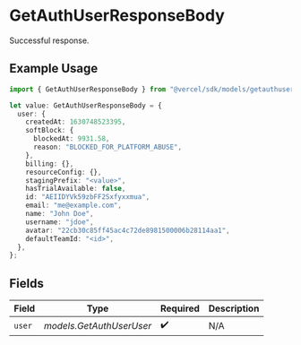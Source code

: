 # GetAuthUserResponseBody

Successful response.

## Example Usage

```typescript
import { GetAuthUserResponseBody } from "@vercel/sdk/models/getauthuserop.js";

let value: GetAuthUserResponseBody = {
  user: {
    createdAt: 1630748523395,
    softBlock: {
      blockedAt: 9931.58,
      reason: "BLOCKED_FOR_PLATFORM_ABUSE",
    },
    billing: {},
    resourceConfig: {},
    stagingPrefix: "<value>",
    hasTrialAvailable: false,
    id: "AEIIDYVk59zbFF2Sxfyxxmua",
    email: "me@example.com",
    name: "John Doe",
    username: "jdoe",
    avatar: "22cb30c85ff45ac4c72de8981500006b28114aa1",
    defaultTeamId: "<id>",
  },
};
```

## Fields

| Field                    | Type                     | Required                 | Description              |
| ------------------------ | ------------------------ | ------------------------ | ------------------------ |
| `user`                   | *models.GetAuthUserUser* | :heavy_check_mark:       | N/A                      |